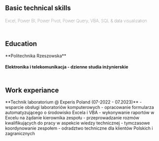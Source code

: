 <h2><b>Basic technical skills</b></h2>
<h4 style="font-weight: lighter">Excel, Power BI, Power Pivot, Power Query, VBA, SQL & data visualization<br></h4>
<h2><br><b>Education</b></h2>
**Politechnika Rzeszowska**
  <h4>Elektronika i telekomunikacja - dzienne studia inżynierskie</h4>
<h2><br>Work experiance</h2>
**Technik laboratorium @ Experis Poland (07-2022 - 07.2023)**
- wsparcie obsługi laboratoriów komputerowych
- opracowanie formularza automatyzującego o środowisko Excela i VBA
- wykonywanie raportów w Excelu na żądanie kierownika zespołu
- przeprowadzanie rozmów kwalifikujących do pracy w aspekcie wiedzy technicznej
- tymczasowe koordynowanie zespołem
- odradztwo techniczne dla klientów Polskich i zagranicznych

